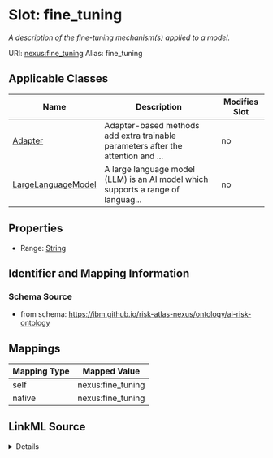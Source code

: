 

# Slot: fine_tuning


_A description of the fine-tuning mechanism(s) applied to a model._





URI: [nexus:fine_tuning](https://ibm.github.io/risk-atlas-nexus/ontology/fine_tuning)
Alias: fine_tuning

<!-- no inheritance hierarchy -->





## Applicable Classes

| Name | Description | Modifies Slot |
| --- | --- | --- |
| [Adapter](Adapter.md) | Adapter-based methods add extra trainable parameters after the attention and ... |  no  |
| [LargeLanguageModel](LargeLanguageModel.md) | A large language model (LLM) is an AI model which supports a range of languag... |  no  |







## Properties

* Range: [String](String.md)





## Identifier and Mapping Information







### Schema Source


* from schema: https://ibm.github.io/risk-atlas-nexus/ontology/ai-risk-ontology




## Mappings

| Mapping Type | Mapped Value |
| ---  | ---  |
| self | nexus:fine_tuning |
| native | nexus:fine_tuning |




## LinkML Source

<details>
```yaml
name: fine_tuning
description: A description of the fine-tuning mechanism(s) applied to a model.
from_schema: https://ibm.github.io/risk-atlas-nexus/ontology/ai-risk-ontology
rank: 1000
alias: fine_tuning
domain_of:
- LargeLanguageModel
range: string

```
</details>
